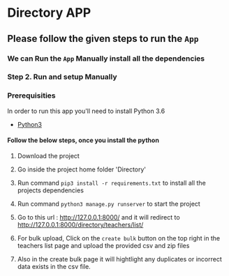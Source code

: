 # Directory APP

## Please follow the given steps to run the `App`

### We can Run the `App` Manually install all the dependencies




### Step 2. Run and setup Manually

### Prerequisities

In order to run this app you'll need to install Python 3.6 

* [Python3](https://www.python.org/downloads/)

#### Follow the below steps, once you install the python

1. Download the project 

2. Go inside the project home folder 'Directory'

3. Run command `pip3 install -r requirements.txt` to install all the projects dependencies 

4. Run command `python3 manage.py runserver` to start the project

5. Go to this url : http://127.0.0.1:8000/ and it will redirect to http://127.0.0.1:8000/directory/teachers/list/

6. For bulk upload, Click on the `create bulk` button on the top right in the teachers list page and upload the provided csv and zip files

7. Also in the create bulk page it will hightlight any duplicates or incorrect data exists in the csv file.
